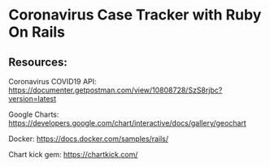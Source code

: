 # Coronavirus Case Tracker with Ruby On Rails

## Resources:
Coronavirus COVID19 API: https://documenter.getpostman.com/view/10808728/SzS8rjbc?version=latest

Google Charts: https://developers.google.com/chart/interactive/docs/gallery/geochart

Docker: https://docs.docker.com/samples/rails/

Chart kick gem: https://chartkick.com/
